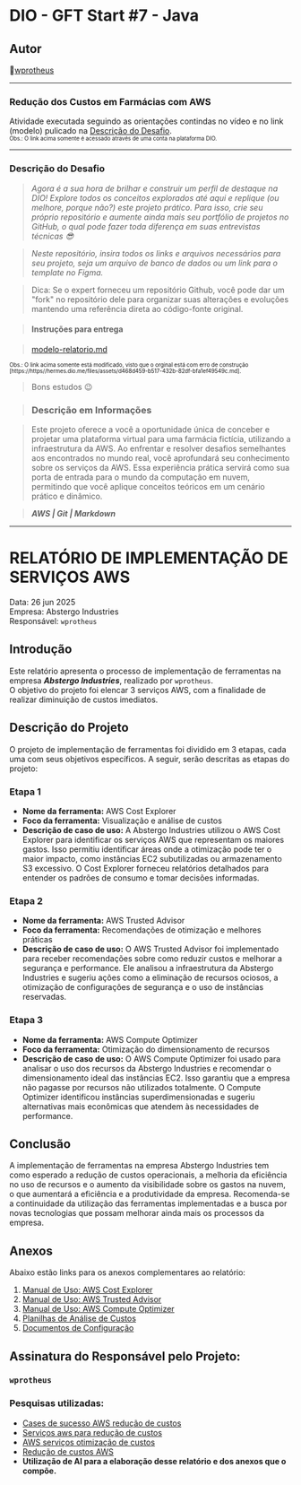# DIO - GFT Start #7 - Java

## Autor
🔸[wprotheus](https://github.com/wprotheus)

---

### Redução dos Custos em Farmácias com AWS

Atividade executada seguindo as orientações contindas no vídeo e no link (modelo) pulicado na [Descrição do Desafio](https://web.dio.me/lab/reducao-dos-custos-em-farmacias-com-aws/learning/88422f7a-cd7d-40b7-a2fb-3dc392992f2a).  
<small><sup>Obs.: O link acima somente é acessado através de uma conta na plataforma DIO.</sup></small>

---  

### Descrição do Desafio

> *Agora é a sua hora de brilhar e construir um perfil de destaque na DIO! Explore todos os conceitos explorados até aqui e replique (ou melhore, porque não?) este projeto prático. Para isso, crie seu próprio repositório e aumente ainda mais seu portfólio de projetos no GitHub, o qual pode fazer toda diferença em suas entrevistas técnicas 😎*

> *Neste repositório, insira todos os links e arquivos necessários para seu projeto, seja um arquivo de banco de dados ou um link para o template no Figma.*

> Dica: Se o expert forneceu um repositório Github, você pode dar um "fork" no repositório dele para organizar suas alterações e evoluções mantendo uma referência direta ao código-fonte original.

> #### Instruções para entrega  

> [modelo-relatorio.md](https://hermes.dio.me/files/assets/d468d459-b517-432b-82df-bfa1ef49549c.md)  

<small><sup>Obs.: O link acima somente está modificado, visto que o orginal está com erro de construção [https://https//hermes.dio.me/files/assets/d468d459-b517-432b-82df-bfa1ef49549c.md].</sup></small>

> Bons estudos 😉
 
> ### Descrição em Informações

> Este projeto oferece a você a oportunidade única de conceber e projetar uma plataforma virtual para uma farmácia fictícia, utilizando a infraestrutura da AWS. Ao enfrentar e resolver desafios semelhantes aos encontrados no mundo real, você aprofundará seu conhecimento sobre os serviços da AWS. Essa experiência prática servirá como sua porta de entrada para o mundo da computação em nuvem, permitindo que você aplique conceitos teóricos em um cenário prático e dinâmico.

> ***AWS | Git | Markdown***  

---

# RELATÓRIO DE IMPLEMENTAÇÃO DE SERVIÇOS AWS

Data: 26 jun 2025  
Empresa: Abstergo Industries  
Responsável: `wprotheus`

## Introdução
Este relatório apresenta o processo de implementação de ferramentas na empresa ***Abstergo Industries***, realizado por `wprotheus`.  
O objetivo do projeto foi elencar 3 serviços AWS, com a finalidade de realizar diminuição de custos imediatos.

## Descrição do Projeto
O projeto de implementação de ferramentas foi dividido em 3 etapas, cada uma com seus objetivos específicos. A seguir, serão descritas as etapas do projeto:

### Etapa 1
- **Nome da ferramenta:** AWS Cost Explorer
- **Foco da ferramenta:** Visualização e análise de custos
- **Descrição de caso de uso:** A Abstergo Industries utilizou o AWS Cost Explorer para identificar os serviços AWS que representam os maiores gastos. Isso permitiu identificar áreas onde a otimização pode ter o maior impacto, como instâncias EC2 subutilizadas ou armazenamento S3 excessivo. O Cost Explorer forneceu relatórios detalhados para entender os padrões de consumo e tomar decisões informadas.

### Etapa 2
- **Nome da ferramenta:** AWS Trusted Advisor
- **Foco da ferramenta:** Recomendações de otimização e melhores práticas
- **Descrição de caso de uso:** O AWS Trusted Advisor foi implementado para receber recomendações sobre como reduzir custos e melhorar a segurança e performance. Ele analisou a infraestrutura da Abstergo Industries e sugeriu ações como a eliminação de recursos ociosos, a otimização de configurações de segurança e o uso de instâncias reservadas.

### Etapa 3
- **Nome da ferramenta:** AWS Compute Optimizer
- **Foco da ferramenta:** Otimização do dimensionamento de recursos
- **Descrição de caso de uso:** O AWS Compute Optimizer foi usado para analisar o uso dos recursos da Abstergo Industries e recomendar o dimensionamento ideal das instâncias EC2. Isso garantiu que a empresa não pagasse por recursos não utilizados totalmente. O Compute Optimizer identificou instâncias superdimensionadas e sugeriu alternativas mais econômicas que atendem às necessidades de performance.

## Conclusão

A implementação de ferramentas na empresa Abstergo Industries tem como esperado a redução de custos operacionais, a melhoria da eficiência no uso de recursos e o aumento da visibilidade sobre os gastos na nuvem, o que aumentará a eficiência e a produtividade da empresa. Recomenda-se a continuidade da utilização das ferramentas implementadas e a busca por novas tecnologias que possam melhorar ainda mais os processos da empresa.

## Anexos
Abaixo estão links para os anexos complementares ao relatório:

1. [Manual de Uso: AWS Cost Explorer](./manual-uso-cost-explorer.md)
2. [Manual de Uso: AWS Trusted Advisor](./manual-uso-trusted-advisor.md)
3. [Manual de Uso: AWS Compute Optimizer](./manual-uso-compute-optimizer.md)
4. [Planilhas de Análise de Custos](./planilhas-analise-custos.md)
5. [Documentos de Configuração](./documentos-configuracao.md)


## Assinatura do Responsável pelo Projeto:  

### `wprotheus`

### Pesquisas utilizadas:

- [Cases de sucesso AWS redução de custos](https://www.google.com/search?q=cases+de+sucesso+AWS+redu%C3%A7%C3%A3o+de+custos)  
- [Serviços aws para redução de custos](https://www.google.com/search?q=servi%C3%A7os+aws+para+redu%C3%A7%C3%A3o+de+custos)  
- [AWS serviços otimização de custos](https://www.google.com/search?q=AWS+servi%C3%A7os+otimiza%C3%A7%C3%A3o+de+custos)
- [Redução de custos AWS](https://www.google.com/search?q=redu%C3%A7%C3%A3o+de+custos+AWS)
- **Utilização de AI para a elaboração desse relatório e dos anexos que o compõe.**

